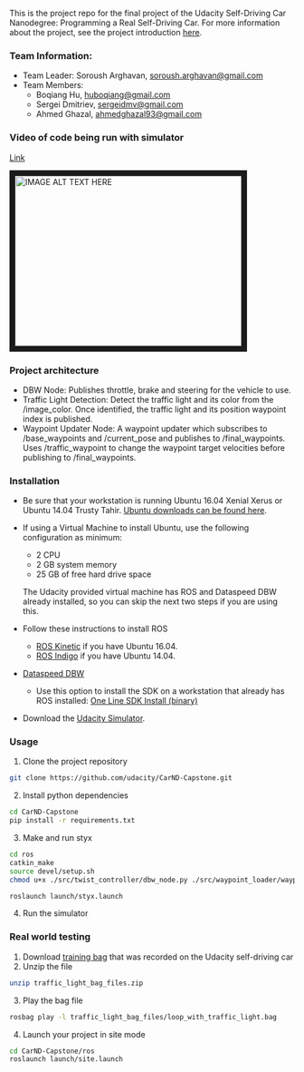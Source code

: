 This is the project repo for the final project of the Udacity Self-Driving Car Nanodegree: Programming a Real Self-Driving Car. For more information about the project, see the project introduction [here](https://classroom.udacity.com/nanodegrees/nd013/parts/6047fe34-d93c-4f50-8336-b70ef10cb4b2/modules/e1a23b06-329a-4684-a717-ad476f0d8dff/lessons/462c933d-9f24-42d3-8bdc-a08a5fc866e4/concepts/5ab4b122-83e6-436d-850f-9f4d26627fd9).

### Team Information:

* Team Leader: Soroush Arghavan, soroush.arghavan@gmail.com
* Team Members:
  * Boqiang Hu, huboqiang@gmail.com
  * Sergei Dmitriev, sergeidmv@gmail.com
  * Ahmed Ghazal, ahmedghazal93@gmail.com
  
### Video of code being run with simulator
[Link](https://www.youtube.com/watch?v=Q63nTLkf6zg)

<a href="https://www.youtube.com/watch?v=Q63nTLkf6zg" target="_blank"><img src="http://img.youtube.com/vi/Q63nTLkf6zg/0.jpg" 
alt="IMAGE ALT TEXT HERE" width="400" height="300" border="10" /></a>

### Project architecture

* DBW Node: Publishes throttle, brake and steering for the vehicle to use.
* Traffic Light Detection: Detect the traffic light and its color from the /image_color. Once identified, the traffic light and its position waypoint index is published.
* Waypoint Updater Node: A waypoint updater which subscribes to /base_waypoints and /current_pose and publishes to /final_waypoints. Uses /traffic_waypoint to change the waypoint target velocities before publishing to /final_waypoints. 

### Installation

* Be sure that your workstation is running Ubuntu 16.04 Xenial Xerus or Ubuntu 14.04 Trusty Tahir. [Ubuntu downloads can be found here](https://www.ubuntu.com/download/desktop).
* If using a Virtual Machine to install Ubuntu, use the following configuration as minimum:
  * 2 CPU
  * 2 GB system memory
  * 25 GB of free hard drive space

  The Udacity provided virtual machine has ROS and Dataspeed DBW already installed, so you can skip the next two steps if you are using this.

* Follow these instructions to install ROS
  * [ROS Kinetic](http://wiki.ros.org/kinetic/Installation/Ubuntu) if you have Ubuntu 16.04.
  * [ROS Indigo](http://wiki.ros.org/indigo/Installation/Ubuntu) if you have Ubuntu 14.04.
* [Dataspeed DBW](https://bitbucket.org/DataspeedInc/dbw_mkz_ros)
  * Use this option to install the SDK on a workstation that already has ROS installed: [One Line SDK Install (binary)](https://bitbucket.org/DataspeedInc/dbw_mkz_ros/src/81e63fcc335d7b64139d7482017d6a97b405e250/ROS_SETUP.md?fileviewer=file-view-default)
* Download the [Udacity Simulator](https://github.com/udacity/CarND-Capstone/releases/tag/v1.2).

### Usage

1. Clone the project repository
```bash
git clone https://github.com/udacity/CarND-Capstone.git
```

2. Install python dependencies
```bash
cd CarND-Capstone
pip install -r requirements.txt
```
3. Make and run styx
```bash
cd ros
catkin_make
source devel/setup.sh
chmod u+x ./src/twist_controller/dbw_node.py ./src/waypoint_loader/waypoint_loader.py ./src/waypoint_updater/waypoint_updater.py ./src/tl_detector/tl_detector.py ./src/tl_detector/light_publisher.py ./src/camera_info_publisher/yaml_to_camera_info_publisher.py ./src/styx/server.py ./src/styx/unity_simulator_launcher.sh

roslaunch launch/styx.launch
```
4. Run the simulator

### Real world testing
1. Download [training bag](https://drive.google.com/file/d/0B2_h37bMVw3iYkdJTlRSUlJIamM/view?usp=sharing) that was recorded on the Udacity self-driving car
2. Unzip the file
```bash
unzip traffic_light_bag_files.zip
```
3. Play the bag file
```bash
rosbag play -l traffic_light_bag_files/loop_with_traffic_light.bag
```
4. Launch your project in site mode
```bash
cd CarND-Capstone/ros
roslaunch launch/site.launch
```
